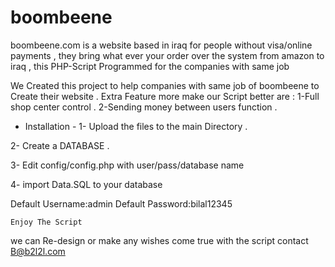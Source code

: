 boombeene
=========

boombeene.com is a website based in iraq for people without visa/online payments , they bring what ever your order over the system from amazon to iraq , this PHP-Script Programmed for the companies with same job



 We Created this project to help companies with same job of boombeene to Create their website . 
 Extra Feature more make our Script better are : 
 1-Full shop center control . 
 2-Sending money between users function . 
 
 
 
 
 - Installation - 
  1- Upload the files to the main Directory .

  2- Create a DATABASE . 
  
  3- Edit config/config.php with user/pass/database name 
  
  4- import Data.SQL to your database 
  
  Default Username:admin
  Default Password:bilal12345
 
    Enjoy The Script  
 
  
 we can Re-design or make any wishes come true with the script 
 contact B@b2l2l.com 
 
 
 
 
 
